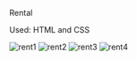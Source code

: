 Rental

Used: HTML and CSS 


![rent1](https://github.com/Tarik2710/rental/assets/135732726/9b3118de-8eb2-487e-9740-5a9c132dac26)
![rent2](https://github.com/Tarik2710/rental/assets/135732726/a0696d11-37d1-4746-8b32-7d80447f9e5c)
![rent3](https://github.com/Tarik2710/rental/assets/135732726/4232c06f-8f2d-4703-a557-7bfaa11c1e4f)
![rent4](https://github.com/Tarik2710/rental/assets/135732726/973b672a-3d16-4649-9e49-1ef8bab4fa53)
